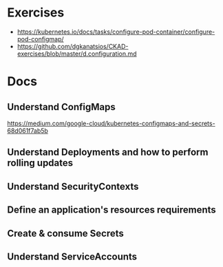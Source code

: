 
# Exercises
- https://kubernetes.io/docs/tasks/configure-pod-container/configure-pod-configmap/
- https://github.com/dgkanatsios/CKAD-exercises/blob/master/d.configuration.md

# Docs
## Understand ConfigMaps
https://medium.com/google-cloud/kubernetes-configmaps-and-secrets-68d061f7ab5b

## Understand Deployments and how to perform rolling updates


## Understand SecurityContexts 


## Define an application's resources requirements

## Create & consume Secrets

## Understand ServiceAccounts
